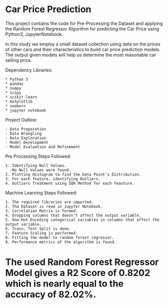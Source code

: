 # Car Price Prediction

This project contains the code for Pre-Processing the Dataset and applying the Random Forest Regressor Algorithm for predicting the Car Price using Python3, JupyterNotebook. 

In this study we employ a small dataset collection using data on the prices of other cars and their characteristics to build car price prediction models. 
The output given models will help us determine the most reasonable car selling price. 

Dependency Libraries:
```
* Python 3
* pandas
* numpy
* scipy
* scikit-learn
* matplotlib
* seaborn
* jupyter notebook
```
   
Project Outline:
```
- Data Preparation
- Data Wrangling
- Data Exploration
- Model Development
- Model Evaluation and Refinement
```

Pre Processing Steps Followed:
```
1. Identifying Null Values.
  -No Null Values were found.
2. Plotting Histogram to find the Data Point's Distribution.
3. For each feature, identifying Outliers.
4. Outliers Treatment using IQR Method for each feauture.
```
Machine Learning Steps Followed:
```
1. The required libraries are imported.
2. Tha Dataset is read in Jupyter Notebook.
3. Correlation Matrix is formed.
4. Dropping columns that doesn't affect the output variable.
5. One-Hot Encoding categorical variables in columns that affect the output variable.
6. Train, Test Split is done.
7. Feature Scaling is performed.
8. Fitting the model to random forest regressor.
9. Performance metrics of the algorithm is found.
```
# The used Random Forest Regressor Model gives a R2 Score of 0.8202 which is nearly equal to the accuracy of 82.02%.
